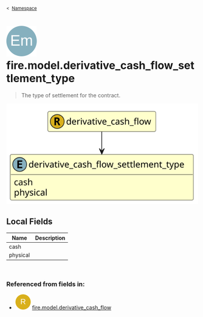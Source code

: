 <sub>&lt;&nbsp; [Namespace](index.md)</sub>
# <img src='images/enumType-lg.svg'/> fire.model.derivative_cash_flow_settlement_type
>  
>The type of settlement for the contract.
> 
<img src='images/fire.model.derivative_cash_flow_settlement_type.svg'/>


## Local Fields


| Name        | Description |
| ----------- | ----------- |
| cash |   |
| physical |   |

<br/>

### Referenced from fields in:
- <img src='images/recordType.svg'/> [fire.model.derivative_cash_flow](UDT-fire.model.derivative_cash_flow.md)

